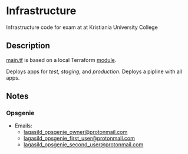 # Infrastructure
Infrastructure code for exam at at Kristiania University College

## Description 
[main.tf](./main.tf) is based on a local Terraform [module](./module). 

Deploys apps for _test_, _staging_, and _production_.
Deploys a pipline with all apps. 

## Notes 
### Opsgenie
* Emails: 
    * lagasild_opsgenie_owner@protonmail.com
    * lagasild_opsgenie_first_user@protonmail.com
    * lagasild_opsgenie_second_user@protonmail.com